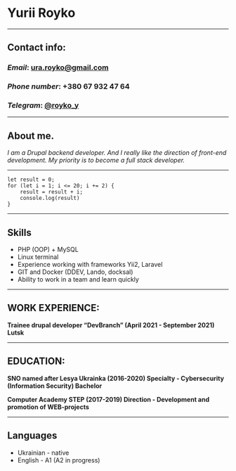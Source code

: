 # Yurii Royko
******

## Contact info:
### *Email*: ura.royko@gmail.com
### *Phone number*: +380 67 932 47 64
### *Telegram*: [@royko_y](https://t.me/royko_y)
******

## About me.
_I am a Drupal backend developer. And I really like the direction of front-end development.
My priority is to become a full stack developer._

******


```
let result = 0;
for (let i = 1; i <= 20; i += 2) {
    result = result + i;
    console.log(result)
}
```

******

## Skills

* PHP (OOP) + MySQL 
* Linux terminal
* Experience working with frameworks Yii2, Laravel
* GIT and Docker (DDEV, Lando, docksal)
* Ability to work in a team and learn quickly

******

## WORK EXPERIENCE:
__Trainee drupal developer “DevBranch” (April 2021 - September 2021) Lutsk__
******

## EDUCATION:

__SNO named after Lesya Ukrainka (2016-2020)
Specialty - Cybersecurity (Information Security)
Bachelor__

__Computer Academy STEP (2017-2019)
Direction - Development and promotion of WEB-projects__
******

## Languages
+ Ukrainian - native
+ English - A1 (A2 in progress)